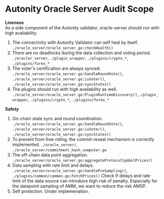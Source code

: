 # Autonity Oracle Server Audit Scope
**Liveness**    
As a side component of the Autonity validator, oracle-server should run with high availability. 
1. The connectivity with Autonity Validator can self heal by itself.
   `./oracle_server/oracle_server.go:checkHealth()`
2. There are no deadlocks during the data collection and voting period.
   `./oracler_server`, `./plugin_wrapper`, `./plugins/crypto_*`, `./plugins/forex_*`
3. The voter's certification are always synced.
 `./oracle_server/oracle_server.go:handleRoundVote()`, `./oracle_server/oracle_server.go:isVoter()`, `./oracle_server/oracle_server.go:syncStates()`
4. The plugins should run with high availability as well.
   `./oracle_server/oracle_server.go:PluginRuntimeDiscovery()`,`./plugin_wrapper`, `./plugins/crypto_*`, `./plugins/forex_*`

**Safety**    
1. On-chain state sync and round coordination.
   `./oracle_server/oracle_server.go:handleRoundVote()`, `./oracle_server/oracle_server.go:isVoter()`, `./oracle_server/oracle_server.go:syncStates()`
3. To prevent from free riding, the commit-reveal mechanism is correctly implemented.
   `./oracle_server/`, `./oracle_server/commitment_hash_computer.go`
4. The off-chain data point aggregation.
   `./oracle_server/oracle_server.go:aggregateProtocolSymbolPrices()`
6. Data sampling with rate limit and delays.
   `./oracle_server/oracle_server.go:handlePreSampling()`, `./plugins/common/common.go:FetchPrices()`
   Check if delays and rate limit of the data source can introduce high risk of penalty. Especially for the datapoint sampling of AMM, we want to reduce the risk AMSP.
8. Self protection.
   Under implemenation.


